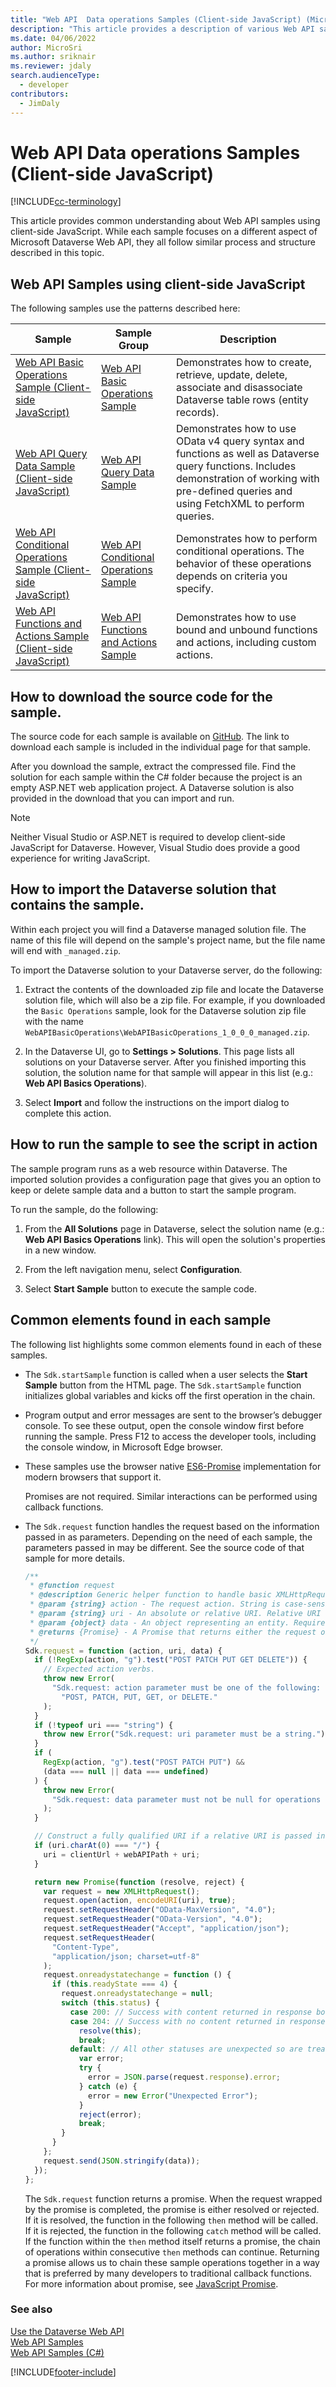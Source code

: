```yaml
---
title: "Web API  Data operations Samples (Client-side JavaScript) (Microsoft Dataverse)| Microsoft Docs"
description: "This article provides a description of various Web API samples that are implemented using client-side JavaScript"
ms.date: 04/06/2022
author: MicroSri
ms.author: sriknair
ms.reviewer: jdaly
search.audienceType:
  - developer
contributors:
  - JimDaly
---
```


# Web API Data operations Samples (Client-side JavaScript)

[!INCLUDE[cc-terminology](../includes/cc-terminology.md)]

This article provides common understanding about Web API samples using client-side JavaScript. While each sample focuses on a different aspect of Microsoft Dataverse Web API, they all follow similar process and structure described in this topic.

<a name="bkmk_listOfSamples"></a>

## Web API Samples using client-side JavaScript

The following samples use the patterns described here:

| Sample                                                                                                                     | Sample Group                                                                      | Description                                                                                                                                                                                         |
| -------------------------------------------------------------------------------------------------------------------------- | --------------------------------------------------------------------------------- | --------------------------------------------------------------------------------------------------------------------------------------------------------------------------------------------------- |
| [Web API Basic Operations Sample (Client-side JavaScript)](samples/basic-operations-client-side-javascript.md)             | [Web API Basic Operations Sample](web-api-basic-operations-sample.md)             | Demonstrates how to create, retrieve, update, delete, associate and disassociate Dataverse table rows (entity records).                                                                             |
| [Web API Query Data Sample (Client-side JavaScript)](samples/query-data-client-side-javascript.md)                         | [Web API Query Data Sample](web-api-query-data-sample.md)                         | Demonstrates how to use OData v4 query syntax and functions as well as Dataverse query functions. Includes demonstration of working with pre-defined queries and using FetchXML to perform queries. |
| [Web API Conditional Operations Sample (Client-side JavaScript)](samples/conditional-operations-client-side-javascript.md) | [Web API Conditional Operations Sample](web-api-conditional-operations-sample.md) | Demonstrates how to perform conditional operations. The behavior of these operations depends on criteria you specify.                                                                               |
| [Web API Functions and Actions Sample (Client-side JavaScript)](samples/functions-actions-client-side-javascript.md)       | [Web API Functions and Actions Sample](web-api-functions-actions-sample.md)       | Demonstrates how to use bound and unbound functions and actions, including custom actions.                                                                                                          |

<a name="bkmk_howToDownload"></a>

## How to download the source code for the sample.

The source code for each sample is available on [GitHub](https://github.com/microsoft/PowerApps-Samples/tree/master/dataverse/webapi/JS). The link to download each sample is included in the individual page for that sample.

After you download the sample, extract the compressed file. Find the solution for each sample within the C# folder because the project is an empty ASP.NET web application project. A Dataverse solution is also provided in the download that you can import and run.

> [!NOTE]
> Neither Visual Studio or ASP.NET is required to develop client-side JavaScript for Dataverse. However, Visual Studio does provide a good experience for writing JavaScript.

<a name="bkmk_HowToImport"></a>

## How to import the Dataverse solution that contains the sample.

Within each project you will find a Dataverse managed solution file. The name of this file will depend on the sample's project name, but the file name will end with `_managed.zip`.

To import the Dataverse solution to your Dataverse server, do the following:

1.  Extract the contents of the downloaded zip file and locate the Dataverse solution file, which will also be a zip file. For example, if you downloaded the `Basic Operations` sample, look for the Dataverse solution zip file with the name `WebAPIBasicOperations\WebAPIBasicOperations_1_0_0_0_managed.zip`.

2.  In the Dataverse UI, go to **Settings > Solutions**. This page lists all solutions on your Dataverse server. After you finished importing this solution, the solution name for that sample will appear in this list (e.g.: **Web API Basics Operations**).

3.  Select **Import** and follow the instructions on the import dialog to complete this action.

<a name="bkmk_howToRunSample"></a>

## How to run the sample to see the script in action

The sample program runs as a web resource within Dataverse. The imported solution provides a configuration page that gives you an option to keep or delete sample data and a button to start the sample program.

To run the sample, do the following:

1.  From the **All Solutions** page in Dataverse, select the solution name (e.g.: **Web API Basics Operations** link). This will open the solution's properties in a new window.

2.  From the left navigation menu, select **Configuration**.

3.  Select **Start Sample** button to execute the sample code.

<a name="bkmk_commonElements"></a>

## Common elements found in each sample

The following list highlights some common elements found in each of these samples.

- The `Sdk.startSample` function is called when a user selects the **Start Sample** button from the HTML page. The `Sdk.startSample` function initializes global variables and kicks off the first operation in the chain.

- Program output and error messages are sent to the browser’s debugger console. To see these output, open the console window first before running the sample. Press F12 to access the developer tools, including the console window, in Microsoft Edge browser.

- These samples use the browser native [ES6-Promise](<https://msdn.microsoft.com/library/dn802826(v=vs.94).aspx>) implementation for modern browsers that support it.

  Promises are not required. Similar interactions can be performed using callback functions.

- The `Sdk.request` function handles the request based on the information passed in as parameters. Depending on the need of each sample, the parameters passed in may be different. See the source code of that sample for more details.

  ```javascript
  /**
   * @function request
   * @description Generic helper function to handle basic XMLHttpRequest calls.
   * @param {string} action - The request action. String is case-sensitive.
   * @param {string} uri - An absolute or relative URI. Relative URI starts with a "/".
   * @param {object} data - An object representing an entity. Required for create and update actions.
   * @returns {Promise} - A Promise that returns either the request object or an error object.
   */
  Sdk.request = function (action, uri, data) {
    if (!RegExp(action, "g").test("POST PATCH PUT GET DELETE")) {
      // Expected action verbs.
      throw new Error(
        "Sdk.request: action parameter must be one of the following: " +
          "POST, PATCH, PUT, GET, or DELETE."
      );
    }
    if (!typeof uri === "string") {
      throw new Error("Sdk.request: uri parameter must be a string.");
    }
    if (
      RegExp(action, "g").test("POST PATCH PUT") &&
      (data === null || data === undefined)
    ) {
      throw new Error(
        "Sdk.request: data parameter must not be null for operations that create or modify data."
      );
    }

    // Construct a fully qualified URI if a relative URI is passed in.
    if (uri.charAt(0) === "/") {
      uri = clientUrl + webAPIPath + uri;
    }

    return new Promise(function (resolve, reject) {
      var request = new XMLHttpRequest();
      request.open(action, encodeURI(uri), true);
      request.setRequestHeader("OData-MaxVersion", "4.0");
      request.setRequestHeader("OData-Version", "4.0");
      request.setRequestHeader("Accept", "application/json");
      request.setRequestHeader(
        "Content-Type",
        "application/json; charset=utf-8"
      );
      request.onreadystatechange = function () {
        if (this.readyState === 4) {
          request.onreadystatechange = null;
          switch (this.status) {
            case 200: // Success with content returned in response body.
            case 204: // Success with no content returned in response body.
              resolve(this);
              break;
            default: // All other statuses are unexpected so are treated like errors.
              var error;
              try {
                error = JSON.parse(request.response).error;
              } catch (e) {
                error = new Error("Unexpected Error");
              }
              reject(error);
              break;
          }
        }
      };
      request.send(JSON.stringify(data));
    });
  };
  ```

  The `Sdk.request` function returns a promise. When the request wrapped by the promise is completed, the promise is either resolved or rejected. If it is resolved, the function in the following `then` method will be called. If it is rejected, the function in the following `catch` method will be called. If the function within the `then` method itself returns a promise, the chain of operations within consecutive `then` methods can continue. Returning a promise allows us to chain these sample operations together in a way that is preferred by many developers to traditional callback functions. For more information about promise, see [JavaScript Promise](<https://msdn.microsoft.com/library/dn802826(v=vs.94).aspx>).

### See also

[Use the Dataverse Web API](overview.md)<br />
[Web API Samples](web-api-samples.md)<br />
[Web API Samples (C#)](web-api-samples-csharp.md)

[!INCLUDE[footer-include](../../../includes/footer-banner.md)]
